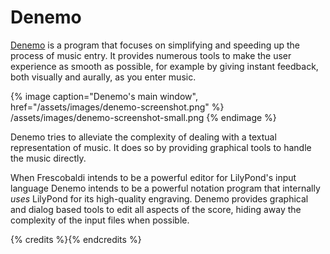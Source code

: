 # Denemo

[Denemo](http://denemo.org) is a program that focuses on simplifying and
speeding up the process of music entry.  It provides numerous tools to make the
user experience as smooth as possible, for example by giving instant feedback,
both visually and aurally, as you enter music.

{% image
  caption="Denemo's main window",
  href="/assets/images/denemo-screenshot.png" %}
  /assets/images/denemo-screenshot-small.png
{% endimage %}

Denemo tries to alleviate the complexity of dealing with a textual
representation of music. It does so by providing graphical tools to handle the
music directly.

When Frescobaldi intends to be a powerful editor for LilyPond's input language
Denemo intends to be a powerful notation program that internally *uses* LilyPond
for its high-quality engraving.  Denemo provides graphical and dialog based
tools to edit all aspects of the score, hiding away the complexity of the input
files when possible.

{% credits %}{% endcredits %}
